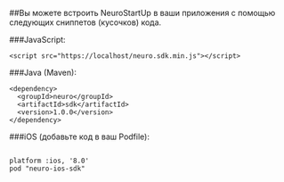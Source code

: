 ##Вы можете встроить NeuroStartUp в ваши приложения с помощью следующих сниппетов (кусочков) кода.

###JavaScript:

```
<script src="https://localhost/neuro.sdk.min.js"></script>
```


###Java (Maven):

```
<dependency>
  <groupId>neuro</groupId>
  <artifactId>sdk</artifactId>
  <version>1.0.0</version>
</dependency>
```

###iOS (добавьте код в ваш Podfile):

```

platform :ios, '8.0'
pod "neuro-ios-sdk"

```